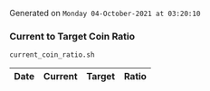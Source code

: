 Generated on `Monday 04-October-2021 at 03:20:10`

### Current to Target Coin Ratio
`current_coin_ratio.sh`

Date|Current|Target|Ratio
---|---|---|---
